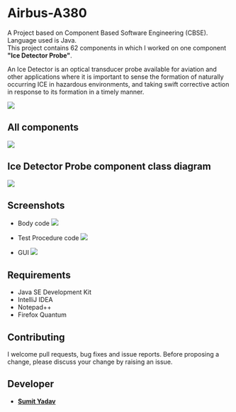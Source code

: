 # Airbus-A380
A Project based on Component Based Software Engineering (CBSE). Language used is Java.  
This project contains 62 components in which I worked on one component **"Ice Detector Probe"**.

An Ice Detector is an optical transducer probe available for aviation and other applications where it is important to sense the formation of naturally occurring ICE in hazardous environments, and taking swift corrective action in response to its formation in a timely manner.

<img src="https://github.com/sumiie24/Airbus-A380/blob/master/screenshots/airbus_a380.jpg" />

## All components 
<img src="https://github.com/sumiie24/Airbus-A380/blob/master/screenshots/all_components.PNG" />

## Ice Detector Probe component class diagram
<img src="https://github.com/sumiie24/Airbus-A380/blob/master/screenshots/diagram_snap.PNG" />


## Screenshots 
* Body code
        <img src="https://github.com/sumiie24/Airbus-A380/blob/master/screenshots/body.png" />

* Test Procedure code
        <img src="https://github.com/sumiie24/Airbus-A380/blob/master/screenshots/test.png" />

* GUI
        <img src="https://github.com/sumiie24/Airbus-A380/blob/master/screenshots/gui.png" />


## Requirements
* Java SE Development Kit
* IntelliJ IDEA
* Notepad++
* Firefox Quantum


## Contributing
I welcome pull requests, bug fixes and issue reports. Before proposing a change, please discuss your change by raising an issue.


## Developer 
* **[Sumit Yadav](https://www.linkedin.com/in/sumiie24/)**



